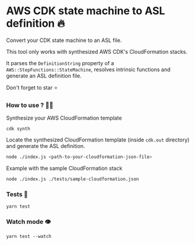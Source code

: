 # AWS CDK state machine to ASL definition 🔥
Convert your CDK state machine to an ASL file.

This tool only works with synthesized AWS CDK's CloudFormation stacks.

It parses the `DefinitionString` property of a `AWS::StepFunctions::StateMachine`, resolves intrinsic functions and generate an ASL definition file. 

Don't forget to star ⭐

### How to use ? 🧑‍🏫
Synthesize your AWS CloudFormation template
```
cdk synth
```

Locate the synthesized CloudFormation template (inside `cdk.out` directory) and generate the ASL definition.
```sh
node ./index.js <path-to-your-cloudformation-json-file>
```

Example with the sample CloudFormation stack
```sh
node ./index.js ./tests/sample-cloudformation.json
```

### Tests 🧪
```
yarn test
```

### Watch mode 👁️
```
yarn test --watch
```